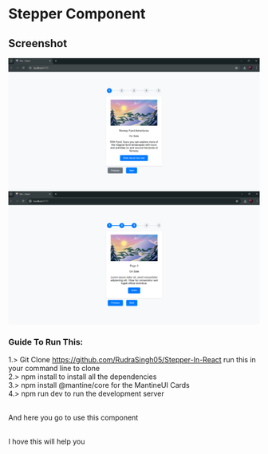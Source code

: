 # Stepper Component

<h2>Screenshot</h2>
<img src='/public/Page1.png'>
<img src='/public/Page2.png'>

<h3>Guide To Run This:</h3>

1.> Git Clone https://github.com/RudraSingh05/Stepper-In-React run this in your command line to clone<br>
2.> npm install to install all the dependencies<br>
3.> npm install @mantine/core for the MantineUI Cards<br>
4.> npm run dev to run the development server<br><br>


And here you go to use this component<br><br>


I hove this will help you
